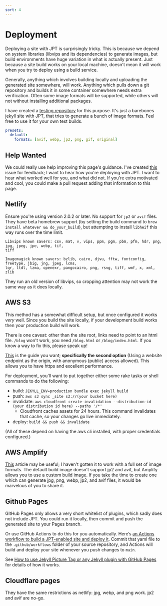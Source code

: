 ```yaml
---
sort: 4
---
```


# Deployment

Deploying a site with JPT is surprisingly tricky. This is because we depend on system libraries
(libvips and its dependencies) to generate images, but build environments have huge variation in
what is actually present. Just because a site build works on your local machine, doesn't mean it
will work when you try to deploy using a build service.

Generally, anything which involves building locally and uploading the generated site somewhere, will
work. Anything which pulls down a git repository and builds it in some container somewhere needs
extra verification. Often some image formats will be supported, while others will not without
installing additional packages.

I have created a [testing repository](https://github.com/rbuchberger/jpt_tester) for this purpose.
It's just a barebones jekyll site with JPT, that tries to generate a bunch of image formats. Feel
free to use it for your own test builds.

```yaml
presets:
  default:
    formats: [avif, webp, jp2, png, gif, original]
```

## Help Wanted

We could really use help improving this page's guidance. I've created
[this](https://github.com/rbuchberger/jekyll_picture_tag/issues/240) issue for feedback; I want to
hear how you're deploying with JPT. I want to hear what worked well for you, and what did not. If
you're extra motivated and cool, you could make a pull request adding that information to this page.

## Netlify

Ensure you're using version 2.0.2 or later. No support for `jp2` or `avif` files. They have beta
homebrew support (by setting the build command to `brew install whatever && do_your_build`), but
attempting to install `libheif` this way runs over the time limit.

```
Libvips known savers: csv, mat, v, vips, ppm, pgm, pbm, pfm, hdr, png, jpg, jpeg, jpe, webp, tif,
tiff

Imagemagick known savers: bzlib, cairo, djvu, fftw, fontconfig, freetype, jbig, jng, jpeg, lcms,
lqr, ltdl, lzma, openexr, pangocairo, png, rsvg, tiff, wmf, x, xml, zlib
```

They run an old version of libvips, so cropping attention may not work the same way as it does
locally.

## AWS S3

This method has a somewhat difficult setup, but once configured it works _very_ well. Since you
build the site locally, if your development build works then your production build will work.

There is one caveat: other than the site root, links need to point to an html file. `/blog` won't
work, you need `/blog.html` or `/blog/index.html`. If you know a way to fix this, please speak up!

[This](https://aws.amazon.com/premiumsupport/knowledge-center/cloudfront-serve-static-website/) is
the guide you want; **specifically the second option** (Using a website endpoint as the origin, with
anonymous (public) access allowed). This allows you to have https and excellent performance.

For deployment, you'll want to put together either some rake tasks or shell commands to do the
following:

* build: `JEKYLL_ENV=production bundle exec jekyll build`
* push: `aws s3 sync _site s3://(your bucket here)`
* invalidate: `aws cloudfront create-invalidation --distribution-id (your distribution id here) --paths '/*'`
  * Cloudfront caches assets for 24 hours. This command invalidates that cache, so your changes go
    live immediately.
* deploy: `build && push && invalidate`

(All of these depend on having the aws cli installed, with proper credentials configured.)

## AWS Amplify

[This](https://www.bsmth.de/blog/deploying-jekyll-github-actions-aws-amplify) article may be useful;
I haven't gotten it to work with a full set of image formats. The default build image doesn't
support jp2 and avif, but Amplify allows you to use a custom build image. If you take the time to
create one which can generate jpg, png, webp, jp2, and avif files, it would be marvelous of you to
share it.

## Github Pages

GitHub Pages only allows a very short whitelist of plugins, which sadly does not include JPT. You could run it locally, then commit and push the generated site to your Pages branch. 

Or use GitHub Actions to do this for you automatically. Here’s [an Actions workflow to build a JPT-enabled site and deploy it](https://gist.github.com/elstudio/38bacfe7aab63da082a418fd3a1ddb66). Commit that yaml file to the `.github/workflows` folder of your source repository, and Actions will build and deploy your site whenever you push changes to `main`.

See [How to use Jekyll Picture Tag or any Jekyll plugin with GitHub Pages](https://www.elstudio.us/code/use-any-jekyll-plugin-with-github-pages) for details of how it works.


## Cloudflare pages

They have the same restrictions as netlify: jpg, webp, and png work. jp2 and avif are no-go.
